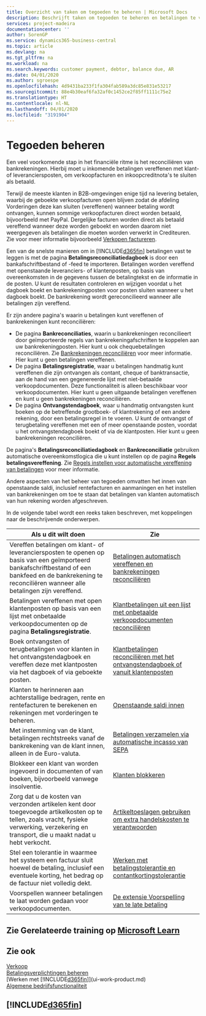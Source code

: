 ```yaml
---
title: Overzicht van taken om tegoeden te beheren | Microsoft Docs
description: Beschrijft taken om tegoeden te beheren en betalingen te vereffenen met klanten- of leveranciersposten.
services: project-madeira
documentationcenter: ''
author: SorenGP
ms.service: dynamics365-business-central
ms.topic: article
ms.devlang: na
ms.tgt_pltfrm: na
ms.workload: na
ms.search.keywords: customer payment, debtor, balance due, AR
ms.date: 04/01/2020
ms.author: sgroespe
ms.openlocfilehash: 4d9431ba233f1fa304fab589a3dc85e831e53217
ms.sourcegitcommit: 88e4b30eaf6fa32af0c1452ce2f85ff1111c75e2
ms.translationtype: HT
ms.contentlocale: nl-NL
ms.lasthandoff: 04/01/2020
ms.locfileid: "3191904"
---
```

# <a name="managing-receivables"></a>Tegoeden beheren
Een veel voorkomende stap in het financiële ritme is het reconciliëren van bankrekeningen. Hierbij moet u inkomende betalingen vereffenen met klant- of leveranciersposten, om verkoopfacturen en inkoopcreditnota's te sluiten als betaald.

Terwijl de meeste klanten in B2B-omgevingen enige tijd na levering betalen, waarbij de geboekte verkoopfacturen open blijven zodat de afdeling Vorderingen deze kan sluiten (vereffenen) wanneer betaling wordt ontvangen, kunnen sommige verkoopfacturen direct worden betaald, bijvoorbeeld met PayPal. Dergelijke facturen worden direct als betaald vereffend wanneer deze worden geboekt en worden daarom niet weergegeven als betalingen die moeten worden verwerkt in Crediteuren. Zie voor meer informatie bijvoorbeeld [Verkopen factureren](sales-how-invoice-sales.md).  

Een van de snelste manieren om in [!INCLUDE[d365fin](includes/d365fin_md.md)] betalingen vast te leggen is met de pagina **Betalingsreconciliatiedagboek** is door een bankafschriftbestand of -feed te importeren. Betalingen worden vereffend met openstaande leveranciers- of klantenposten, op basis van overeenkomsten in de gegevens tussen de betalingtekst en de informatie in de posten. U kunt de resultaten controleren en wijzigen voordat u het dagboek boekt en bankrekeningposten voor posten sluiten wanneer u het dagboek boekt. De bankrekening wordt gereconcilieerd wanneer alle betalingen zijn vereffend.

Er zijn andere pagina's waarin u betalingen kunt vereffenen of bankrekeningen kunt reconciliëren:

* De pagina **Bankreconciliaties**, waarin u bankrekeningen reconcilieert door geïmporteerde regels van bankrekeningafschriften te koppelen aan uw bankrekeningposten. Hier kunt u ook chequebetalingen reconciliëren. Zie [Bankrekeningen reconciliëren](bank-how-reconcile-bank-accounts-separately.md) voor meer informatie. Hier kunt u geen betalingen vereffenen.
* De pagina **Betalingsregistratie**, waar u betalingen handmatig kunt vereffenen die zijn ontvangen als contant, cheque of banktransactie, aan de hand van een gegenereerde lijst met niet-betaalde verkoopdocumenten. Deze functionaliteit is alleen beschikbaar voor verkoopdocumenten. Hier kunt u geen uitgaande betalingen vereffenen en kunt u geen bankrekeningen reconciliëren.
* De pagina **Ontvangstendagboek**, waar u handmatig ontvangsten kunt boeken op de betreffende grootboek- of klantrekening of een andere rekening, door een betalingsregel in te voeren. U kunt de ontvangst of terugbetaling vereffenen met een of meer openstaande posten, voordat u het ontvangstendagboek boekt of via de klantposten. Hier kunt u geen bankrekeningen reconciliëren.

De pagina's **Betalingsreconciliatiedagboek** en **Bankreconciliatie** gebruiken automatische overeenkomstlogica die u kunt instellen op de pagina **Regels betalingsvereffening**. Zie [Regels instellen voor automatische vereffening van betalingen](receivables-how-set-up-payment-application-rules.md) voor meer informatie.

Andere aspecten van het beheer van tegoeden omvatten het innen van openstaande saldi, inclusief rentefacturen en aanmaningen en het instellen van bankrekeningen om toe te staan dat betalingen van klanten automatisch van hun rekening worden afgeschreven.

In de volgende tabel wordt een reeks taken beschreven, met koppelingen naar de beschrijvende onderwerpen.  

| Als u dit wilt doen | Zie |
| --- | --- |
| Vereffen betalingen om klant- of leveranciersposten te openen op basis van een geïmporteerd bankafschriftbestand of een bankfeed en de bankrekening te reconciliëren wanneer alle betalingen zijn vereffend. |[Betalingen automatisch vereffenen en bankrekeningen reconciliëren](receivables-apply-payments-auto-reconcile-bank-accounts.md) |
| Betalingen vereffenen met open klantenposten op basis van een lijst met onbetaalde verkoopdocumenten op de pagina **Betalingsregistratie**. |[Klantbetalingen uit een lijst met onbetaalde verkoopdocumenten reconciliëren](receivables-how-reconcile-customer-payments-list-unpaid-sales-documents.md) |
| Boek ontvangsten of terugbetalingen voor klanten in het ontvangstendagboek en vereffen deze met klantposten via het dagboek of via geboekte posten. |[Klantbetalingen reconciliëren met het ontvangstendagboek of vanuit klantenposten](receivables-how-apply-sales-transactions-manually.md) |
| Klanten te herinneren aan achterstallige bedragen, rente en rentefacturen te berekenen en rekeningen met vorderingen te beheren. |[Openstaande saldi innen](receivables-collect-outstanding-balances.md) |
|Met instemming van de klant, betalingen rechtstreeks vanaf de bankrekening van de klant innen, alleen in de Euro-valuta.|[Betalingen verzamelen via automatische incasso van SEPA](finance-collect-payments-with-sepa-direct-debit.md)|
|Blokkeer een klant van worden ingevoerd in documenten of van boeken, bijvoorbeeld vanwege insolventie.|[Klanten blokkeren](receivables-how-block-customers.md)|
|Zorg dat u de kosten van verzonden artikelen kent door toegevoegde artikelkosten op te tellen, zoals vracht, fysieke verwerking, verzekering en transport, die u maakt nadat u hebt verkocht.|[Artikeltoeslagen gebruiken om extra handelskosten te verantwoorden](payables-how-assign-item-charges.md)|
|Stel een tolerantie in waarmee het systeem een factuur sluit hoewel de betaling, inclusief een eventuele korting, het bedrag op de factuur niet volledig dekt.|[Werken met betalingstolerantie en contantkortingstolerantie](finance-payment-tolerance-and-payment-discount-tolerance.md)|
| Voorspellen wanneer betalingen te laat worden gedaan voor verkoopdocumenten. | [De extensie Voorspelling van te late betaling](ui-extensions-late-payment-prediction.md) |

## <a name="see-related-training-at-microsoft-learn"></a>Zie Gerelateerde training op [Microsoft Learn](/learn/paths/process-customer-vendor-payments-dynamics-365-business-central/)

## <a name="see-also"></a>Zie ook
[Verkoop](sales-manage-sales.md)  
[Betalingsverplichtingen beheren](payables-manage-payables.md)  
[Werken met [!INCLUDE[d365fin](includes/d365fin_md.md)]](ui-work-product.md)  
[Algemene bedrijfsfunctionaliteit](ui-across-business-areas.md)

## [!INCLUDE[d365fin](includes/free_trial_md.md)]  
